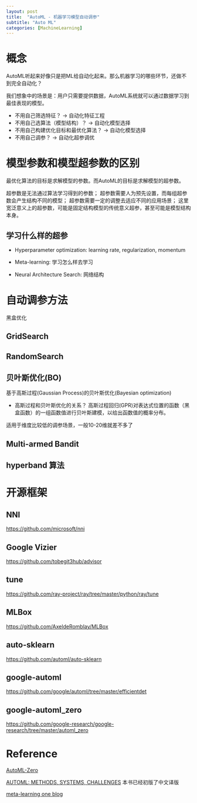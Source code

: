 ```yaml
---
layout: post
title:  "AutoML - 机器学习模型自动调参"
subtitle: "Auto ML"
categories: [MachineLearning]
---
```


# 概念

AutoML听起来好像只是把ML给自动化起来。那么机器学习的哪些环节，还做不到完全自动化？

我们想象中的场景是：用户只需要提供数据，AutoML系统就可以通过数据学习到最佳表现的模型。
* 不用自己筛选特征？ -> 自动化特征工程
* 不用自己选算法（模型结构）？ -> 自动化模型选择
* 不用自己构建优化目标和最优化算法？ -> 自动化模型选择
* 不用自己调参？ -> 自动化超参调优


# 模型参数和模型超参数的区别

最优化算法的目标是求解模型的参数。而AutoML的目标是求解模型的超参数。

超参数是无法通过算法学习得到的参数；
超参数需要人为预先设置，而每组超参数会产生结构不同的模型；
超参数需要一定的调整去适应不同的应用场景；
这里宽泛意义上的超参数，可能是固定结构模型的传统意义超参，甚至可能是模型结构本身。


## 学习什么样的超参

* Hyperparameter optimization: learning rate, regularization, momentum

* Meta-learning: 学习怎么样去学习

* Neural Architecture Search: 网络结构





# 自动调参方法

黑盒优化

## GridSearch

## RandomSearch

## 贝叶斯优化(BO)
基于高斯过程(Gaussian Process)的贝叶斯优化(Bayesian optimization)

* 高斯过程和贝叶斯优化的关系？ 高斯过程回归(GPR)对表达式位置的函数（黑盒函数）的一组函数值进行贝叶斯建模，以给出函数值的概率分布。

适用于维度比较低的调参场景，一般10-20维就差不多了


## Multi-armed Bandit



## hyperband 算法



# 开源框架

## NNI

https://github.com/microsoft/nni

## Google Vizier

https://github.com/tobegit3hub/advisor

## tune
https://github.com/ray-project/ray/tree/master/python/ray/tune

## MLBox

https://github.com/AxeldeRomblay/MLBox

## auto-sklearn

https://github.com/automl/auto-sklearn

## google-automl
https://github.com/google/automl/tree/master/efficientdet

## google-automl_zero

https://github.com/google-research/google-research/tree/master/automl_zero





# Reference

[AutoML-Zero](https://ai.googleblog.com/2020/07/automl-zero-evolving-code-that-learns.html)

[AUTOML: METHODS, SYSTEMS, CHALLENGES](https://www.automl.org/)  本书已经初版了中文译版

[meta-learning one blog](https://wei-tianhao.github.io/blog/2019/09/17/meta-learning.html)